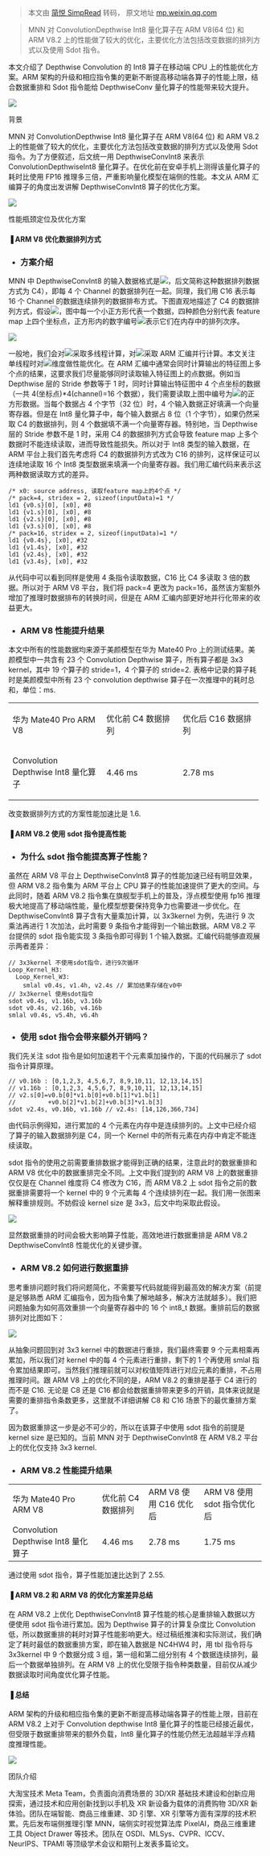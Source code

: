 > 本文由 [简悦 SimpRead](http://ksria.com/simpread/) 转码， 原文地址 [mp.weixin.qq.com](https://mp.weixin.qq.com/s/iIf01y6WBuIbdCK536I38A)

> MNN 对 ConvolutionDepthwise Int8 量化算子在 ARM V8(64 位) 和 ARM V8.2 上的性能做了较大的优化，主要优化方法包括改变数据的排列方式以及使用 Sdot 指令。

本文介绍了 Depthwise Convolution 的 Int8 算子在移动端 CPU 上的性能优化方案。ARM 架构的升级和相应指令集的更新不断提高移动端各算子的性能上限，结合数据重排和 Sdot 指令能给 DepthwiseConv 量化算子的性能带来较大提升。

![](https://mmbiz.qpic.cn/mmbiz_png/33P2FdAnju8X1wEorjS3bDLnHiar4vtV5RkRoYd65guD5FtbNgFoz71Fzyp1yc7WklYCvES93U4NELnJf4lFzgw/640?wx_fmt=png&wxfrom=5&wx_lazy=1&wx_co=1)

背景

MNN 对 ConvolutionDepthwise Int8 量化算子在 ARM V8(64 位) 和 ARM V8.2 上的性能做了较大的优化，主要优化方法包括改变数据的排列方式以及使用 Sdot 指令。为了方便叙述，后文统一用 DepthwiseConvInt8 来表示 ConvolutionDepthwiseInt8 量化算子。在优化前在安卓手机上测得该量化算子的耗时比使用 FP16 推理多三倍，严重影响量化模型在端侧的性能。本文从 ARM 汇编算子的角度出发讲解 DepthwiseConvInt8 算子的优化方案。

![](https://mmbiz.qpic.cn/mmbiz_png/33P2FdAnju8X1wEorjS3bDLnHiar4vtV5s4iaFibfqswhDiaUmcuk0ibG6v33ybaPY8N6ZVvedwxAbibQ1ib6BIlnJtRw/640?wx_fmt=png&wxfrom=5&wx_lazy=1&wx_co=1)

性能瓶颈定位及优化方案

#### **▐** **ARM V8 优化数据排列方式**

*   ### 方案介绍
    

MNN 中 DepthwiseConvInt8 的输入数据格式是![](https://mmbiz.qpic.cn/mmbiz_png/33P2FdAnjuicCImeqevzQNV6hZibsIloAgmFLQVTS3zEJjjTFibLklTMRQjXA0Qgzl7Po0LhiagxjJibmLVqLa7pYzQ/640?wx_fmt=png&from=appmsg)，后文简称这种数据排列数据方式为 C4），即每 4 个 Channel 的数据排列在一起。同理，我们用 C16 表示每 16 个 Channel 的数据连续排列的数据排布方式。下图直观地描述了 C4 的数据排列方式，假设![](https://mmbiz.qpic.cn/mmbiz_jpg/33P2FdAnjuicCImeqevzQNV6hZibsIloAgHHJJvTMBVOcVCGy46H3zS3PIu4iaW8uwqia57W8iaAL1cw2jExAnNEPEg/640?wx_fmt=jpeg)，图中每一个小正方形代表一个数据，四种颜色分别代表 feature map 上四个坐标点，正方形内的数字编号![](https://mmbiz.qpic.cn/mmbiz_png/33P2FdAnjuicCImeqevzQNV6hZibsIloAg3xbq1XeW7SvabWaDdibvLQYibicq9tUS0C7R7WRWBuORwDBbkbgd69bYw/640?wx_fmt=png&from=appmsg)表示它们在内存中的排列次序。

![](https://mmbiz.qpic.cn/mmbiz_jpg/33P2FdAnjuicCImeqevzQNV6hZibsIloAgal81kqzvzMOFJ8jaBfb72gjuKdH72ibU0808uVy3yxFxwQEKnOPJQfw/640?wx_fmt=jpeg)

一般地，我们会对![](https://mmbiz.qpic.cn/mmbiz_png/33P2FdAnjuicCImeqevzQNV6hZibsIloAgt65Xlw3CCHaaNjXPVib5hfWuRpl3YB0QtfD4MokISm6LSdJLL8UQIsQ/640?wx_fmt=png&from=appmsg)采取多线程计算，对![](https://mmbiz.qpic.cn/mmbiz_png/33P2FdAnjuicCImeqevzQNV6hZibsIloAglnIELQQia7rUuRptjUG3NQf1bZrfhZP1P1Nvibo2zl7SgqfrFJ46e0rA/640?wx_fmt=png&from=appmsg)采取 ARM 汇编并行计算。本文关注单线程时对![](https://mmbiz.qpic.cn/mmbiz_png/33P2FdAnjuicCImeqevzQNV6hZibsIloAgOKAQic0kap8UEcfXRB6oN6d3aVn33w9xWd06tasQsCcIqiamicAAZO40g/640?wx_fmt=png&from=appmsg)维度做性能优化。在 ARM 汇编中通常会同时计算输出的特征图上多个点的结果，这要求我们尽量能够同时读取输入特征图上的点数据。例如当 Depthwise 层的 Stride 参数等于 1 时，同时计算输出特征图中 4 个点坐标的数据（一共 4(坐标点)*4(channel)=16 个数据），我们需要读取上图中编号为![](https://mmbiz.qpic.cn/mmbiz_png/33P2FdAnjuicCImeqevzQNV6hZibsIloAgAPHdCI08MdnrIIPWTBMJgKb8FiaIMdStDjydZ6R17vzabX90a6vICOA/640?wx_fmt=png&from=appmsg)的正方形数据。当每个数据占 4 个字节（32 位）时，4 个输入数据正好填满一个向量寄存器。但是在 Int8 量化算子中，每个输入数据占 8 位（1 个字节），如果仍然采取 C4 的数据排列，则 4 个数据填不满一个向量寄存器。特别地，当 Depthwise 层的 Stride 参数不是 1 时，采用 C4 的数据排列方式会导致 feature map 上多个数据时不能连续读取，进而导致性能损失。所以对于 Int8 类型的输入数据，在 ARM 平台上我们首先考虑将 C4 的数据排列方式改为 C16 的排列，这样保证可以连续地读取 16 个 Int8 类型数据来填满一个向量寄存器。我们用汇编代码来表示这两种数据读取方式的差异。

```
/* x0: source address, 读取feature map上的4个点 */
/* pack=4, stridex = 2, sizeof(inputData)=1 */
ld1 {v0.s}[0], [x0], #8
ld1 {v1.s}[0], [x0], #8
ld1 {v2.s}[0], [x0], #8
ld1 {v3.s}[0], [x0], #8
/* pack=16, stridex = 2, sizeof(inputData)=1 */
ld1 {v0.4s}, [x0], #32
ld1 {v1.4s}, [x0], #32
ld1 {v2.4s}, [x0], #32
ld1 {v3.4s}, [x0], #32

```

从代码中可以看到同样是使用 4 条指令读取数据，C16 比 C4 多读取 3 倍的数据。所以对于 ARM V8 平台，我们将 pack=4 更改为 pack=16，虽然该方案额外增加了推理时数据排布的转换时间，但是在 ARM 汇编内部更好地并行化带来的收益更大。

*   ### ARM V8 性能提升结果
    

本文中所有的性能数据均来源于美颜模型在华为 Mate40 Pro 上的测试结果。美颜模型中一共含有 23 个 Convolution Depthwise 算子，所有算子都是 3x3 kernel，其中 19 个算子的 stride=1，4 个算子的 stride=2. 表格中记录的算子耗时是美颜模型中所有 23 个 convolution depthwise 算子在一次推理中的耗时总和，单位：ms.

<table width="498"><colgroup><col width="187"><col width="152"><col width="159"></colgroup><tbody><tr data-cangjie-key="71" data-sticky="false"><td data-cangjie-key="73" data-type="table-cell" rowspan="1" colspan="1" data-container-block="true"><p>华为 Mate40 Pro ARM V8</p></td><td data-cangjie-key="78" data-type="table-cell" rowspan="1" colspan="1" data-container-block="true"><p>优化前 C4 数据排列</p></td><td data-cangjie-key="83" data-type="table-cell" rowspan="1" colspan="1" data-container-block="true"><p>优化后 C16 数据排列</p></td></tr><tr data-cangjie-key="88" data-sticky="false"><td data-cangjie-key="90" data-type="table-cell" rowspan="1" colspan="1" data-container-block="true"><p>Convolution Depthwise Int8 量化算子</p></td><td data-cangjie-key="95" data-type="table-cell" rowspan="1" colspan="1" data-container-block="true"><p>4.46 ms</p></td><td data-cangjie-key="100" data-type="table-cell" rowspan="1" colspan="1" data-container-block="true"><p>2.78 ms</p></td></tr></tbody></table>

改变数据排列方式的方案性能加速比是 1.6.

#### **▐** **ARM V8.2 使用 sdot 指令提高性能**

*   ### 为什么 sdot 指令能提高算子性能？
    

虽然在 ARM V8 平台上 DepthwiseConvInt8 算子的性能加速已经有明显效果，但 ARM V8.2 指令集为 ARM 平台上 CPU 算子的性能加速提供了更大的空间。与此同时，随着 ARM V8.2 指令集在旗舰型手机上的普及，浮点模型使用 fp16 推理极大地提高了移动端性能，量化模型想要保持竞争力也需要进一步优化。在 DepthwiseConvInt8 算子含有大量乘加计算，以 3x3kernel 为例，先进行 9 次乘法再进行 1 次加法，此时需要 9 条指令才能得到一个输出数据。ARM V8.2 平台提供的 sdot 指令能实现 3 条指令即可得到 1 个输入数据。汇编代码能够直观展示两者差异：

```
// 3x3kernel 不使用sdot指令，进行9次循环
Loop_Kernel_H3:
  Loop_Kernel_W3:
    smlal v0.4s, v1.4h, v2.4s // 累加结果存储在v0中
// 3x3kernel 使用sdot指令
sdot v0.4s, v1.16b, v3.16b
sdot v0.4s, v2.16b, v4.16b
smlal v0.4s, v5.4h, v6.4h

```

*   ### 使用 sdot 指令会带来额外开销吗？
    

我们先关注 sdot 指令是如何加速若干个元素乘加操作的，下面的代码展示了 sdot 指令计算原理。

```
// v0.16b : [0,1,2,3, 4,5,6,7, 8,9,10,11, 12,13,14,15]
// v1.16b : [0,1,2,3, 4,5,6,7, 8,9,10,11, 12,13,14,15]
// v2.s[0]=v0.b[0]*v1.b[0]+v0.b[1]*v1.b[1]
//         +v0.b[2]*v1.b[2]+v0.b[3]*v1.b[3]
sdot v2.4s, v0.16b, v1.16b // v2.4s: [14,126,366,734]

```

由代码示例得知，进行累加的 4 个元素在内存中是连续排列的。上文中已经介绍了算子的输入数据排列是 C4，同一个 Kernel 中的所有元素在内存中肯定不能连续读取。

sdot 指令的使用之前需要重排数据才能得到正确的结果，注意此时的数据重排和 ARM V8 优化中的数据重排完全不同。上文中我们提到的 ARM V8 上的数据重排仅仅是在 Channel 维度将 C4 修改为 C16，而 ARM V8.2 上 sdot 指令之前的数据重排需要将一个 kernel 中的 9 个元素每 4 个连续排列在一起。我们用一张图来解释重排规则。不妨假设 kernel size 是 3x3，后文中均采取此假设。

![](https://mmbiz.qpic.cn/mmbiz_jpg/33P2FdAnjuicCImeqevzQNV6hZibsIloAgfiaBB2qLkVQhAR4Q7WiafYTaZibQDbFgXDHT0icXn9JyN2VBMo3K3e3bRA/640?wx_fmt=jpeg)

显然数据重排的时间会极大影响算子性能，高效地进行数据重排是 ARM V8.2 DepthwiseConvInt8 性能优化的关键步骤。

*   ### ARM V8.2 如何进行数据重排
    

思考重排问题时我们将问题简化，不需要写代码就能得到最高效的解决方案（前提是足够熟悉 ARM 汇编指令，因为指令集了解地越多，解决方法就越多）。我们把问题抽象为如何高效重排一个向量寄存器中的 16 个 int8_t 数据。重排前后的数据排列对比图如下：

![](https://mmbiz.qpic.cn/mmbiz_jpg/33P2FdAnjuicCImeqevzQNV6hZibsIloAgyE74ecgzB9gLCuGgibUtgJlxm9CxibBgMVSSFZibg5nKW0QicUHQzgWr4g/640?wx_fmt=jpeg)

从抽象问题回到对 3x3 kernel 中的数据进行重排，我们最终需要 9 个元素相乘再累加，所以我们对 kernel 中的每 4 个元素进行重排，剩下的 1 个再使用 smlal 指令累加结果即可。当然我们推理前就可以对权值矩阵进行对应元素的重排，不占用推理时间。跟 ARM V8 上的优化不同的是，ARM V8.2 的重排是基于 C4 进行的而不是 C16. 无论是 C8 还是 C16 都会给数据重排带来更多的开销，具体来说就是需要的重排指令条数更多，这里就不详细讲解 C8 和 C16 场景下的最优重排方案了。

因为数据重排这一步是必不可少的，所以在该算子中使用 sdot 指令的前提是 kernel size 是已知的。当前 MNN 对于 DepthwiseConvInt8 在 ARM V8.2 平台上的优化仅支持 3x3 kernel.

*   ### ARM V8.2 性能提升结果
    

<table width="657"><tbody><tr data-cangjie-key="169" data-sticky="false"><td data-cangjie-key="171" data-type="table-cell" rowspan="1" colspan="1" data-container-block="true" data-style="box-sizing: inherit; padding: 8px 7px; border-color: rgb(217, 217, 217);"><section>华为 Mate40 Pro ARM V8</section></td><td data-cangjie-key="176" data-type="table-cell" rowspan="1" colspan="1" data-container-block="true" data-style="box-sizing: inherit; padding: 8px 7px; border-color: rgb(217, 217, 217);"><section>优化前 C4 数据排列</section></td><td data-cangjie-key="181" data-type="table-cell" rowspan="1" colspan="1" data-container-block="true" data-style="box-sizing: inherit; padding: 8px 7px; border-color: rgb(217, 217, 217);"><section>ARM V8 使用 C16 优化后</section></td><td data-cangjie-key="186" data-type="table-cell" rowspan="1" colspan="1" data-container-block="true" data-style="box-sizing: inherit; padding: 8px 7px; border-color: rgb(217, 217, 217);"><section>ARM V8 使用 sdot 指令优化后</section></td></tr><tr data-cangjie-key="191" data-sticky="false"><td data-cangjie-key="193" data-type="table-cell" rowspan="1" colspan="1" data-container-block="true" data-style="box-sizing: inherit; padding: 8px 7px; border-color: rgb(217, 217, 217);"><section>Convolution Depthwise Int8 量化算子</section></td><td data-cangjie-key="198" data-type="table-cell" rowspan="1" colspan="1" data-container-block="true" data-style="box-sizing: inherit; padding: 8px 7px; border-color: rgb(217, 217, 217);"><section>4.46 ms</section></td><td data-cangjie-key="203" data-type="table-cell" rowspan="1" colspan="1" data-container-block="true" data-style="box-sizing: inherit; padding: 8px 7px; border-color: rgb(217, 217, 217);"><section>2.78 ms</section></td><td data-cangjie-key="208" data-type="table-cell" rowspan="1" colspan="1" data-container-block="true" data-style="box-sizing: inherit; padding: 8px 7px; border-color: rgb(217, 217, 217);"><section>1.75 ms</section></td></tr></tbody></table>

通过使用 sdot 指令，算子性能加速比达到了 2.55.

#### **▐** **ARM V8.2 和 ARM V8 的优化方案差异总结**

在 ARM V8.2 上优化 DepthwiseConvInt8 算子性能的核心是重排输入数据以方便使用 sdot 指令进行累加。因为 Depthwise 算子的计算复杂度比 Convolution 低，所以数据重排的耗时对算子性能影响更大。经过稿纸推演和实际测试，我们确定了耗时最低的数据重排方案，即在输入数据是 NC4HW4 时，用 tbl 指令将与 3x3kernel 中 9 个数据分成 3 组，第一组和第二组分别有 4 个数据连续排列，最后一个数据单独排列。在 ARM V8 上的优化受限于指令种类数量，目前仅从减少数据读取时间角度优化算子性能。

#### **▐** **总结**

ARM 架构的升级和相应指令集的更新不断提高移动端各算子的性能上限，目前在 ARM V8.2 上对于 Convolution depthwise Int8 量化算子的性能已经接近最优，但受限于数据重排带来的额外负载，Int8 量化算子的性能仍然无法超越半浮点精度推理性能。

![](https://mmbiz.qpic.cn/mmbiz_png/33P2FdAnju8X1wEorjS3bDLnHiar4vtV5Mcf2mWYYibJt6RwM7zgbBS247KgYR9yVeZewdqR7qYwa7Rp0eCKm7JA/640?wx_fmt=png&wxfrom=5&wx_lazy=1&wx_co=1)

团队介绍

大淘宝技术 Meta Team，负责面向消费场景的 3D/XR 基础技术建设和创新应用探索，通过技术和应用创新找到以手机及 XR 新设备为载体的消费购物 3D/XR 新体验。团队在端智能、商品三维重建、3D 引擎、XR 引擎等方面有深厚的技术积累。先后发布端侧推理引擎 MNN，端侧实时视觉算法库 PixelAI，商品三维重建工具 Object Drawer 等技术。团队在 OSDI、MLSys、CVPR、ICCV、NeurIPS、TPAMI 等顶级学术会议和期刊上发表多篇论文。